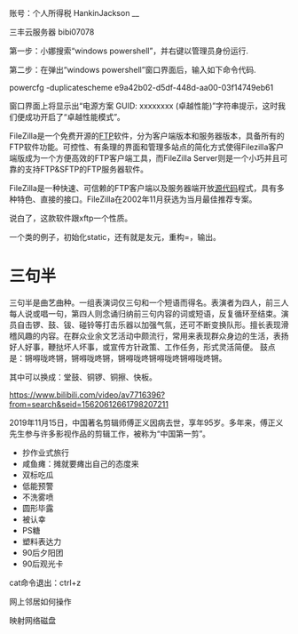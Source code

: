 账号：个人所得税  HankinJackson  __ 

三丰云服务器  bibi07078

第一步：小娜搜索“windows powershell”，并右键以管理员身份运行.

第二步：在弹出“windows powershell”窗口界面后，输入如下命令代码.

powercfg -duplicatescheme e9a42b02-d5df-448d-aa00-03f14749eb61

窗口界面上将显示出“电源方案 GUID: xxxxxxxx (卓越性能)”字符串提示，这时我们便成功开启了“卓越性能模式”。



FileZilla是一个免费开源的[FTP](https://baike.baidu.com/item/FTP/13839)软件，分为客户端版本和服务器版本，具备所有的FTP软件功能。可控性、有条理的界面和管理多站点的简化方式使得Filezilla客户端版成为一个方便高效的FTP客户端工具，而FileZilla Server则是一个小巧并且可靠的支持FTP&SFTP的FTP服务器软件。

FileZilla是一种快速、可信赖的FTP客户端以及服务器端开放[源代码](https://baike.baidu.com/item/源代码/3814213)程式，具有多种特色、直接的接口。FileZilla在2002年11月获选为当月最佳推荐专案。

说白了，这款软件跟xftp一个性质。





一个类的例子，初始化static，还有就是友元，重构=，输出。





# 三句半

三句半是曲艺曲种。一组表演词仅三句和一个短语而得名。表演者为四人，前三人每人说或唱一句，第四人则念诵归纳前三句内容的词或短语，反复循环至结束。演员自击锣、鼓、钹、碰铃等打击乐器以加强气氛，还可不断变换队形。擅长表现滑稽风趣的内容。在群众业余文艺活动中颇流行，常用来表现群众身边的生活，表扬好人好事，鞭挞坏人坏事，或宣传方针政策、工作任务，形式灵活简便。 鼓点是：锵嘚咙咚锵，锵嘚咙咚锵，锵嘚咙咚锵嘚咙咚锵嘚咙咚锵。



其中可以换成：堂鼓、铜锣、铜擦、快板。

 https://www.bilibili.com/video/av7716396?from=search&seid=15620612661798207211 

 2019年11月15日，中国著名剪辑师傅正义因病去世，享年95岁。多年来，傅正义先生参与许多影视作品的剪辑工作，被称为“中国第一剪”。 



- 抄作业式旅行
- 咸鱼瘫：摊就要瘫出自己的态度来
- 双标吃瓜
- 低能预警
- 不洗雾喷
- 圆形毕露
- 被认幸
- PS糖
- 塑料表达力
- 90后夕阳团
- 90后观光卡





cat命令退出：ctrl+z

网上邻居如何操作

映射网络磁盘